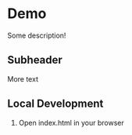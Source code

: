 # Demo

Some description!

## Subheader 

More text

## Local Development

1. Open index.html in your browser